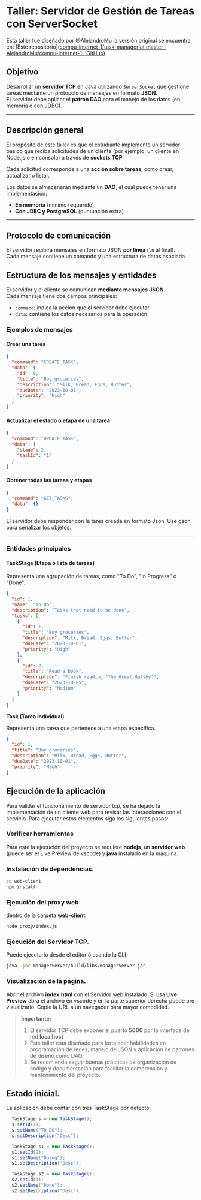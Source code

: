 # Taller: Servidor de Gestión de Tareas con ServerSocket

Esta taller fue diseñado por @AlejandroMu la versión original se encuentra en: [Este repositorio]([compu-internet-1/task-manager at master · AlejandroMu/compu-internet-1 · GitHub](https://github.com/AlejandroMu/compu-internet-1/tree/master/task-manager))

## Objetivo

Desarrollar un **servidor TCP** en Java utilizando `ServerSocket` que gestione tareas mediante un protocolo de mensajes en formato **JSON**.  
El servidor debe aplicar el **patrón DAO** para el manejo de los datos (en memoria o con JDBC).

---

## Descripción general

El propósito de este taller es que el estudiante implemente un servidor básico que reciba solicitudes de un cliente (por ejemplo, un cliente en Node.js o en consola) a través de **sockets TCP**.  

Cada solicitud corresponde a una **acción sobre tareas**, como crear, actualizar o listar.

Los datos se almacenarán mediante un **DAO**, el cual puede tener una implementación:

- **En memoria** (mínimo requerido)
- **Con JDBC y PostgreSQL** (puntuación extra)

---

## Protocolo de comunicación

El servidor recibirá mensajes en formato JSON **por línea** (`\n` al final).  
Cada mensaje contiene un comando y una estructura de datos asociada.

## Estructura de los mensajes y entidades

El servidor y el cliente se comunican **mediante mensajes JSON**.  
Cada mensaje tiene dos campos principales:

- `command`: indica la acción que el servidor debe ejecutar.
- `data`: contiene los datos necesarios para la operación.

### Ejemplos de mensajes

#### **Crear una tarea**

```json
{
  "command": "CREATE_TASK",
  "data": {
    "id": 0,
    "title": "Buy groceries",
    "description": "Milk, Bread, Eggs, Butter",
    "dueDate": "2023-10-01",
    "priority": "High"
  }
}
```

#### **Actualizar el estado o etapa de una tarea**

```json
{
  "command": "UPDATE_TASK",
  "data": {
    "stage": 2,
    "taskId": "1"
  }
}
```

#### **Obtener todas las tareas y etapas**

```json
{
  "command": "GET_TASKS",
  "data": {}
}
```

El servidor debe responder con la tarea creada en formato Json. Use gson para serializar los objetos.

---

### Entidades principales

#### TaskStage (Etapa o lista de tareas)

Representa una agrupación de tareas, como "To Do", "In Progress" o "Done".

```json
{
  "id": 1,
  "name": "To Do",
  "description": "Tasks that need to be done",
  "tasks": [
    {
      "id": 1,
      "title": "Buy groceries",
      "description": "Milk, Bread, Eggs, Butter",
      "dueDate": "2023-10-01",
      "priority": "High"
    },
    {
      "id": 2,
      "title": "Read a book",
      "description": "Finish reading 'The Great Gatsby'",
      "dueDate": "2023-10-05",
      "priority": "Medium"
    }
  ]
}
```

**Task (Tarea individual)**

Representa una tarea que pertenece a una etapa específica.

```json
{
  "id": 1,
  "title": "Buy groceries",
  "description": "Milk, Bread, Eggs, Butter",
  "dueDate": "2023-10-01",
  "priority": "High"
}
```

## Ejecución de la aplicación

Para validar el funcionamiento de servidor tcp, se ha dejado la implementación de un cliente web para revisar las interacciones con el servicio. Para ejecutar estos elementos siga los siguientes pasos:

### Verificar herramientas

Para este la ejecución del proyecto se requiere **nodejs**, un **servidor web** (puede ser el Live Preview de vscode) y **java** instalado en la máquina.

### Instalación de dependencias.

```bash
cd web-client
npm install
```

### Ejecución del proxy web

dentro de la carpeta **web-client**

```bash
node proxy/index.js
```

### Ejecución del Servidor TCP.

Puede ejecutarlo desde el editor ó usando la CLI

```bash
java -jar managerServer/build/libs/managerServer.jar
```

### Visualización de la página.

Abrir el archivo **index.html** con el Servidor web instalado. Si usa **Live Preview** abra el archivo en vscode y en la parte superior derecha puede pre visualizarlo. Copie la URL a un  navegador para mayor comodidad. 

> **Importante:**  
> 
> 1. El servidor TCP debe exponer el puerto **5000** por la interface de red **localhost**
> 2. Este taller está diseñado para fortalecer habilidades en programación de redes, manejo de JSON y aplicación de patrones de diseño como DAO.  
> 3. Se recomienda seguir buenas prácticas de organización de código y documentación para facilitar la comprensión y mantenimiento del proyecto.

## Estado inicial.

La aplicación debe contar con tres TaskStage por defecto:

```java
  TaskStage s = new TaskStage();
  s.setId(1);
  s.setName("TO DO");
  s.setDescription("Desc");

  TaskStage s1 = new TaskStage();
  s1.setId(2);
  s1.setName("Doing");
  s1.setDescription("Desc");

  TaskStage s2 = new TaskStage();
  s2.setId(3);
  s2.setName("Done");
  s2.setDescription("Desc");
```
